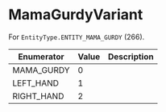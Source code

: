 # MamaGurdyVariant

For `EntityType.ENTITY_MAMA_GURDY` (266). 

| Enumerator | Value | Description |
| - | - | - |
| MAMA_GURDY | 0 |  |
| LEFT_HAND | 1 |  |
| RIGHT_HAND | 2 |  |
